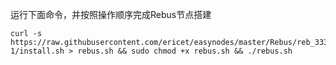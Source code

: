 运行下面命令，并按照操作顺序完成Rebus节点搭建

~~~
curl -s https://raw.githubusercontent.com/ericet/easynodes/master/Rebus/reb_3333-1/install.sh > rebus.sh && sudo chmod +x rebus.sh && ./rebus.sh
~~~
